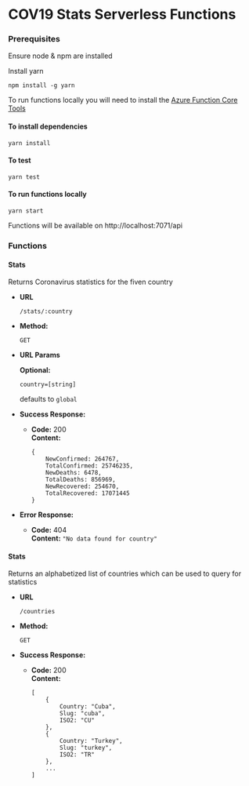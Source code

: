 # COV19 Stats Serverless Functions

### Prerequisites
Ensure node & npm are installed

Install yarn

```
npm install -g yarn
```

To run functions locally you will need to install the [Azure Function Core Tools](https://www.npmjs.com/package/azure-functions-core-tools)

#### To install dependencies
```
yarn install
```

#### To test
```
yarn test
```

#### To run functions locally
```
yarn start
```

Functions will be available on http://localhost:7071/api

### Functions
#### Stats

Returns Coronavirus statistics for the fiven country
* **URL**

    `/stats/:country`
* **Method:**

  `GET`
  
*  **URL Params**

   **Optional:**
 
   `country=[string]`
   
   defaults to `global`
  
* **Success Response:**

  * **Code:** 200 <br />
    **Content:** 
    ```
    { 
        NewConfirmed: 264767,
        TotalConfirmed: 25746235,
        NewDeaths: 6478,
        TotalDeaths: 856969,
        NewRecovered: 254670,
        TotalRecovered: 17071445 
    }
    ```

* **Error Response:**

  * **Code:** 404 <br />
    **Content:** `"No data found for country"`

#### Stats

Returns an alphabetized list of countries which can be used to query for statistics
* **URL**

    `/countries`
* **Method:**

  `GET`
  
* **Success Response:**

  * **Code:** 200 <br />
    **Content:** 
    ```
    [ 
        {
            Country: "Cuba",
            Slug: "cuba",
            ISO2: "CU"
        },
        {
            Country: "Turkey",
            Slug: "turkey",
            ISO2: "TR"
        },
        ...
    ]
    ```